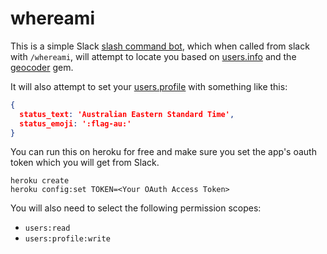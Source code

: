 # whereami

This is a simple Slack [slash command bot](https://api.slack.com/slash-commands), which when called from slack with `/whereami`, will attempt to locate you based on [users.info](https://api.slack.com/methods/users.info) and the [geocoder](https://github.com/alexreisner/geocoder#basic-search) gem.

It will also attempt to set your [users.profile](https://api.slack.com/methods/users.profile.set) with something like this:

```json
{
  status_text: 'Australian Eastern Standard Time',
  status_emoji: ':flag-au:'
}
```

You can run this on heroku for free and make sure you set the app's oauth token which you will get from Slack.

```
heroku create
heroku config:set TOKEN=<Your OAuth Access Token>
```

You will also need to select the following permission scopes:

- `users:read`
- `users:profile:write`
